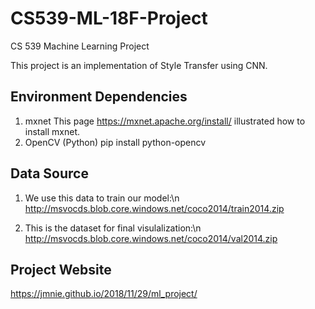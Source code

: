 # CS539-ML-18F-Project
CS 539 Machine Learning Project 

This project is an implementation of Style Transfer using CNN.

## Environment Dependencies
1. mxnet 
This page https://mxnet.apache.org/install/ illustrated how to install mxnet.
2. OpenCV (Python) 
pip install python-opencv

## Data Source
1. We use this data to train our model:\n
    http://msvocds.blob.core.windows.net/coco2014/train2014.zip

2. This is the dataset for final visulalization:\n
    http://msvocds.blob.core.windows.net/coco2014/val2014.zip

## Project Website
https://jmnie.github.io/2018/11/29/ml_project/
